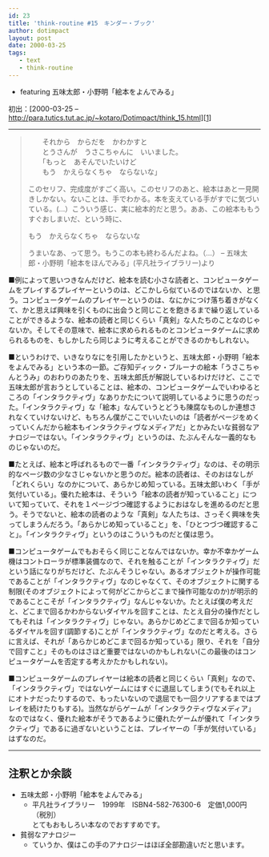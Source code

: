 ```yaml
---
id: 23
title: 'think-routine #15　キンダー・ブック'
author: dotimpact
layout: post
date: 2000-03-25
tags:
   - text
   - think-routine
---
```

  * featuring 五味太郎・小野明「絵本をよんでみる」

初出：[2000-03-25 &#8211; http://para.tutics.tut.ac.jp/~kotaro/Dotimpact/think_15.html][1]

<!--more-->

* * *

> 　　それから　からだを　かわかすと  
> 　　とうさんが　うさこちゃんに　いいました。  
> 　　「もっと　あそんでいたいけど  
> 　　もう　かえらなくちゃ　ならないな」 
> 
> このセリフ、完成度がすごく高い。このセリフのあと、絵本はあと一見開きしかない。ないことは、手でわかる。本を支えている手がすでに気づいている。(…）こういう感じ、実に絵本的だと思う。ああ、この絵本ももうすぐおしまいだ、という時に、
> 
> もう　かえらなくちゃ　ならないな
> 
> うまいなあ、って思う。もうこの本も終わるんだよね。（…） &#8211; 五味太郎・小野明「絵本をほんでみる」(平凡社ライブラリー)より

■例によって思いつきなんだけど、絵本を読む小さな読者と、コンピュータゲームをプレイするプレイヤーというのは、どこかしら似ているのではないか、と思う。コンピュータゲームのプレイヤーというのは、なにかにつけ落ち着きがなくて、かと思えば興味を引くものに出会うと同じことを飽きるまで繰り返していることができるような、絵本の読者と同じくらい「真剣」な人たちのことなのじゃないか。そしてその意味で、絵本に求められるものとコンピュータゲームに求められるものを、もしかしたら同じように考えることができるのかもしれない。

■というわけで、いきなりなにを引用したかというと、五味太郎・小野明「絵本をよんでみる」という本の一節。ご存知ディック・ブルーナの絵本「うさこちゃんとうみ」のおわりのあたりを、五味太郎氏が解説しているわけだけど、ここで五味太郎が言おうとしていることは、絵本の、コンピュータゲームでいわゆるところの「インタラクティヴ」なありかたについて説明しているように思うのだった。「インタラクティヴ」な「絵本」なんていうとどうも陳腐なものしか連想されなくていけないけど、もちろん僕がここでいいたいのは「読者がページをめくっていくんだから絵本もインタラクティヴなメディアだ」とかみたいな貧弱なアナロジーではない。「インタラクティヴ」というのは、たぶんそんな一義的なものじゃないのだ。

■たとえば、絵本と呼ばれるもので一番「インタラクティヴ」なのは、その明示的なページ数の少なさじゃないかと思うのだ。絵本の読者は、そのおはなしが「どれくらい」なのかについて、あらかじめ知っている。五味太郎いわく「手が気付いている」。優れた絵本は、そういう「絵本の読者が知っていること」について知っていて、それを１ページづつ確認するようにおはなしを進めるのだと思う。そうでないと、絵本の読者のような「真剣」な人たちは、さっそく興味を失ってしまうんだろう。「あらかじめ知っていること」を、「ひとつづつ確認すること」。「インタラクティヴ」というのはこういうものだと僕は思う。

■コンピュータゲームでもおそらく同じことなんではないか。幸か不幸かゲーム機はコントローラが標準装備なので、それを触ることが「インタラクティヴ」だという話になりがちだけど、たぶんそうじゃない。あるオブジェクトが操作可能であることが「インタラクティヴ」なのじゃなくて、そのオブジェクトに関する制限(そのオブジェクトによって何がどこからどこまで操作可能なのか)が明示的であることこそが「インタラクティヴ」なんじゃないか。たとえば僕の考えだと、どこまで回るかわからないダイヤルを回すことは、たとえ自分の操作だとしてもそれは「インタラクティヴ」じゃない。あらかじめどこまで回るか知っているダイヤルを回す(調節する)ことが「インタラクティヴ」なのだと考える。さらに言えば、それが「あらかじめどこまで回るか知っている」限り、それを「自分で回すこと」そのものはさほど重要ではないのかもしれない(この最後のはコンピュータゲームを否定する考えかたかもしれない)。

■コンピュータゲームのプレイヤーは絵本の読者と同じくらい「真剣」なので、「インタラクティヴ」ではないゲームにはすぐに退屈してしまう(でもそれ以上にオトナだったりするので、もったいないので退屈でも一回クリアするまではプレイを続けたりもする)。当然ながらゲームが「インタラクティヴなメディア」なのではなく、優れた絵本がそうであるように優れたゲームが優れて「インタラクティヴ」であるに過ぎないということは、プレイヤーの「手が気付いている」はずなのだ。

* * *

## 注釈とか余談

  * 五味太郎・小野明「絵本をよんでみる」 
      * 平凡社ライブラリー　1999年　ISBN4-582-76300-6　定価1,000円（税別）  
        とてもおもしろい本なのでおすすめです。
  * 貧弱なアナロジー 
      * ていうか、僕はこの手のアナロジーはほぼ全部勘違いだと思います。

 [1]: http://web.archive.org/web/*/http://para.tutics.tut.ac.jp/~kotaro/Dotimpact/think_15.html
